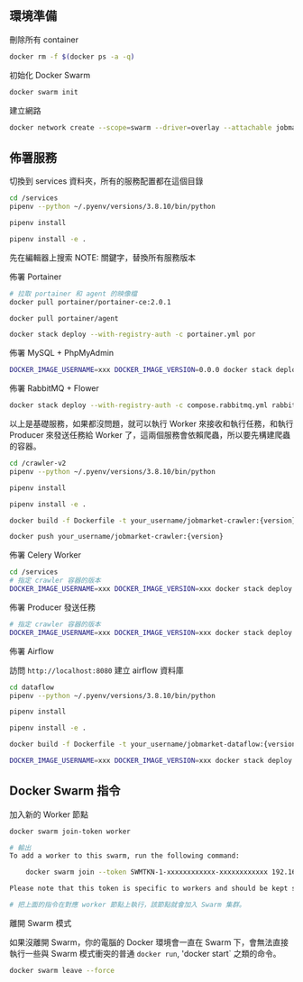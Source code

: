 ## 環境準備

刪除所有 container
```bash
docker rm -f $(docker ps -a -q)
```

初始化 Docker Swarm
```bash
docker swarm init
```

建立網路
```bash
docker network create --scope=swarm --driver=overlay --attachable jobmarket-swarm-network
```

## 佈署服務

切換到 services 資料夾，所有的服務配置都在這個目錄
```bash
cd /services
pipenv --python ~/.pyenv/versions/3.8.10/bin/python

pipenv install

pipenv install -e .
```

先在編輯器上搜索 NOTE: 關鍵字，替換所有服務版本

佈署 Portainer

```bash
# 拉取 portainer 和 agent 的映像檔
docker pull portainer/portainer-ce:2.0.1

docker pull portainer/agent

docker stack deploy --with-registry-auth -c portainer.yml por
```

佈署 MySQL + PhpMyAdmin
```bash
DOCKER_IMAGE_USERNAME=xxx DOCKER_IMAGE_VERSION=0.0.0 docker stack deploy --with-registry-auth -c compose.mysql.yml mysql
```

佈署 RabbitMQ + Flower
```bash
docker stack deploy --with-registry-auth -c compose.rabbitmq.yml rabbitmq
```

以上是基礎服務，如果都沒問題，就可以執行 Worker 來接收和執行任務，和執行 Producer 來發送任務給 Worker 了，這兩個服務會依賴爬蟲，所以要先構建爬蟲的容器。

```bash
cd /crawler-v2
pipenv --python ~/.pyenv/versions/3.8.10/bin/python

pipenv install

pipenv install -e .

docker build -f Dockerfile -t your_username/jobmarket-crawler:{version} .

docker push your_username/jobmarket-crawler:{version}
```

佈署 Celery Worker
```bash
cd /services
# 指定 crawler 容器的版本
DOCKER_IMAGE_USERNAME=xxx DOCKER_IMAGE_VERSION=xxx docker stack deploy --with-registry-auth -c compose.worker.yml crawler
```

佈署 Producer 發送任務
```bash
# 指定 crawler 容器的版本
DOCKER_IMAGE_USERNAME=xxx DOCKER_IMAGE_VERSION=xxx docker stack deploy --with-registry-auth -c compose.producer.yml crawler
```

佈署 Airflow

訪問 `http://localhost:8080` 建立 airflow 資料庫

```bash
cd dataflow
pipenv --python ~/.pyenv/versions/3.8.10/bin/python

pipenv install

pipenv install -e .

docker build -f Dockerfile -t your_username/jobmarket-dataflow:{version} .

DOCKER_IMAGE_USERNAME=xxx DOCKER_IMAGE_VERSION=xxx docker stack deploy --with-registry-auth -c docker-compose-airflow.yml airflow
```

## Docker Swarm 指令

加入新的 Worker 節點
```bash
docker swarm join-token worker

# 輸出
To add a worker to this swarm, run the following command:

    docker swarm join --token SWMTKN-1-xxxxxxxxxxxx-xxxxxxxxxxxx 192.168.1.100:2377

Please note that this token is specific to workers and should be kept secret

# 把上面的指令在對應 worker 節點上執行，該節點就會加入 Swarm 集群。
```


離開 Swarm 模式

如果沒離開 Swarm，你的電腦的 Docker 環境會一直在 Swarm 下，會無法直接執行一些與 Swarm 模式衝突的普通 `docker run`, 'docker start` 之類的命令。

```bash
docker swarm leave --force
```